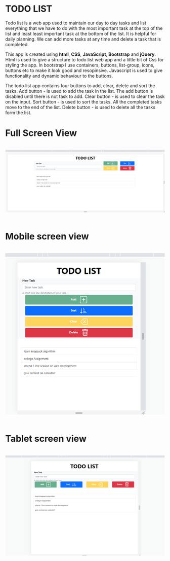 # TODO LIST 

Todo list is a web app used to maintain our day to day tasks and list everything that we have to do with the most important task at the top of the list and least
least important task at the bottom of the list. 
It is helpful for daily planning. We can add more tasks at any time and delete a task that is completed.

This app is created using <b>html</b>, <b>CSS</b>, <b>JavaScript</b>, <b>Bootstrap</b> and <b>jQuery</b>.
Html is used to give a structure to todo list web app and a little bit of Css for styling the app.
In bootstrap I use containers, buttons, list-group, icons, buttons etc to make it look good and resopinsive.
Javascript is used to give functionality and dynamic behaviour to the buttons.

The todo list app contains four buttons to add, clear, delete and sort the tasks.
Add button - is used to add the task in the list. The add button is disabled until there is not task to add.
Clear button - is used to clear the task on the input.
Sort button - is used to sort the tasks. All the completed tasks move to the end of the list.
Delete button - is used to delete all the tasks form the list.


<h1>Full Screen View</h1>
<br>
<img src="./screenshots/fullscreen.png" alt="ss">
<br><br>

<h1>Mobile screen view</h1>
<br>
<img src="./screenshots/mobilescreen.png" alt="ss">
<br><br>
<h1>Tablet screen view</h1>
<br>
<img src="./screenshots/tablet screen.png" alt="ss">